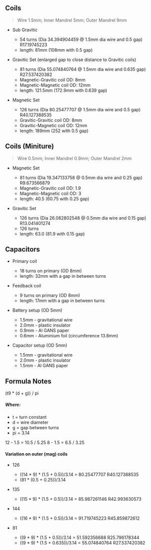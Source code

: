 ## Coils
> Wire 1.5mm; Inner Mandrel 5mm; Outer Mandrel 9mm

* Sub Gravitic 
  - 54 turns (Dia 34.394904459 @ 1.5mm dia wire and 0.5 gap) R17.19745223
  - length: 81mm (108mm with 0.5 gap)

* Gravitic Set (enlarged gap to close distance to Gravitic coils)
  - 81 turns (Dia 55.074840764 @ 1.5mm dia wire and 0.635 gap) R27.537420382 
  - Magnetic-Gravitic coil OD: 8mm
  - Magnetic-Magnetic coil OD: 12mm
  - length: 121.5mm (172.9mm with 0.639 gap)

* Magnetic Set
  - 126 turns (Dia 80.25477707 @ 1.5mm dia wire and 0.5 gap) R40.127388535
  - Gravitic-Gravitic coil OD: 8mm
  - Gravitic-Magnetic coil OD: 12mm
  - length: 189mm (252 with 0.5 gap)

## Coils (Miniture)
> Wire 0.5mm; Inner Mandrel 0.9mm; Outer Mandrel 2mm

* Magnetic Set 
  - 81 turns (Dia 19.347133758 @ 0.5mm dia wire and 0.25 gap) R9.673566879 
  - Magnetic-Gravitic coil OD: 1.9
  - Magnetic-Magnetic coil OD: 3
  - length: 40.5 (60.75 with 0.25 gap)

* Gravitic Set
  - 126 turns (Dia 26.082802548 @ 0.5mm dia wire and 0.15 gap) R13.041401274
  - 126 turns 
  - length: 63.0 (81.9 with 0.15 gap)

## Capacitors

* Primary coil
  - 18 turns on primary (OD 8mm)
  - length: 32mm with a gap in between turns

* Feedback coil
  - 9 turns on primary (OD 8mm)
  - length: 17mm with a gap in between turns

* Battery setup (OD 5mm)
  - 1.5mm - gravitational wire
  - 2.0mm - plastic insulator
  - 0.9mm - Al GANS paper 
  - 0.6mm - Aluminium foil (circumference 13.8mm)

* Capacitor setup (OD 5mm)
  - 1.5mm - gravitational wire
  - 2.0mm - plastic insulator
  - 1.5mm - Al GANS paper 


## Formula Notes

(t9 * (d + g)) / pi

##### Where:
* t = turn constant
* d = wire diameter
* g = gap between turns
* pi = 3.14

12 - 1.5 = 10.5 / 5.25
8 - 1.5 = 6.5 / 3.25

#### Variation on outer (mag) coils 

* 126
  - ((14 * 9) * (1.5 + 0.5))/3.14 = 80.25477707 R40.127388535 
  - (81 * (0.5 + 0.25))/3.14

* 135
  - ((15 * 9) * (1.5 + 0.5))/3.14 = 85.987261146 R42.993630573 

* 144
  - ((16 * 9) * (1.5 + 0.5))/3.14 = 91.719745223 R45.859872612

* 81
  - ((9 * 9) * (1.5 + 0.5))/3.14 = 51.592356688 R25.796178344
  - ((9 * 9) * (1.5 + 0.635))/3.14 = 55.074840764 R27.537420382

